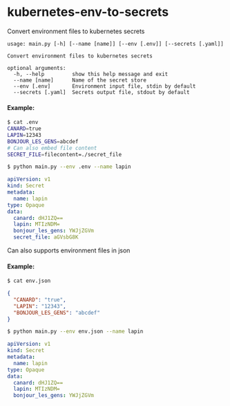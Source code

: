# kubernetes-env-to-secrets
Convert environment files to kubernetes secrets

```
usage: main.py [-h] [--name [name]] [--env [.env]] [--secrets [.yaml]]

Convert environment files to kubernetes secrets

optional arguments:
  -h, --help         show this help message and exit
  --name [name]      Name of the secret store
  --env [.env]       Environment input file, stdin by default
  --secrets [.yaml]  Secrets output file, stdout by default
```

#### Example:

```sh
$ cat .env
CANARD=true
LAPIN=12343
BONJOUR_LES_GENS=abcdef
# Can also embed file content
SECRET_FILE=filecontent=./secret_file
```


```sh
$ python main.py --env .env --name lapin
```

```yaml
apiVersion: v1
kind: Secret
metadata:
  name: lapin
type: Opaque
data:
  canard: dHJ1ZQ==
  lapin: MTIzNDM=
  bonjour_les_gens: YWJjZGVm
  secret_file: aGVsbG8K
```
Can also supports environment files in json

#### Example: 

```sh
$ cat env.json
```
```json
{
  "CANARD": "true",
  "LAPIN": "12343",
  "BONJOUR_LES_GENS": "abcdef"
}
```

```sh
$ python main.py --env env.json --name lapin
```

```yaml
apiVersion: v1
kind: Secret
metadata:
  name: lapin
type: Opaque
data:
  canard: dHJ1ZQ==
  lapin: MTIzNDM=
  bonjour_les_gens: YWJjZGVm
```
